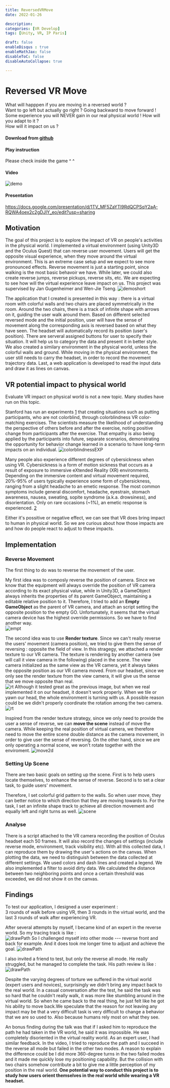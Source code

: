 ```yaml
---
title: ReversedVRMove
date: 2022-01-26

description: 
categories: [VR Develop]
tags: [Unity, VR, IP Paris]

draft: false
enableDisqus : true
enableMathJax: false
disableToC: false
disableAutoCollapse: true

---
```

# Reversed VR Move
What will happpen if you are moving in a reversed world ?  
Want to go left but actually go right ? Going backward to move forward !  
Some experience you will NEVER gain in our real physical world ! 
How will you adapt to it ?    
How will it impact on us ? 


#### Download from [github](https://github.com/winsa24/ReversedVRMove)
#### Play instruction
Please check inside the game ^ ^
<!-- ![ins](/images/projects/ReverseVR/instruction.png)   -->
#### Video
![demo](/https://youtu.be/9q9WuNcCT7I)  
#### Presentation  
https://docs.google.com/presentation/d/1TV_MF5ZaYTl9RdQCPSqY2aA-RQWA4oex2c2gDJIY_eo/edit?usp=sharing



## Motivation
The goal of this project is to explore the impact of VR on people's activities in the physical world. I implemented a virtual environment (using Unity3D and the Oculus Quest) that can reverse user movement. Users will get the opposite visual experience, when they move around the virtual environment. This is an extreme case setup and we expect to see more pronounced effects. Reverse movement is just a starting point, since walking is the most basic behavoir we have. While later, we could also create reverse jumps, reverse pickups, reverse sits, etc. We are expecting to see how will the virtual experience leave impact on us. This project was supervised by Jan Gugenheimer and Wen-Jie Tseng. 
![demoshort](/images/projects/ReverseVR/demo.gif)  

The application that I created is presented in this way : there is a virtual room with colorful walls and two chairs are placed symmetrically in the room. Around the two chairs, there is a track of infinite shape with arrows on it, guiding the user walk around them. Based on different selected reversed mode and the initial position, user will have the sense of movement along the corresponding axis is reversed based on what they have seen. The headset will automatically record its position (user's position). There are serveral assigned buttons for user to specify their situation. It will help us to category the data and present it in better style. We also created a similary environment in the physical world, unless the colorful walls and ground. While moving in the physical environment, the user still needs to carry the headset, in order to record the movement trajectory data. Last, a web application is developed to read the input data and draw it as lines on canvas. 

## VR potential impact to physical world
Evaluate VR impact on physical world is not a new topic. Many studies have run on this topic.  

Stanford has run an experiments [1](https://brgcommunications.com/virtual-reality-impact-behavior-change/) that creating situations such as putting participants, who are not colorblind, through colorblindness VR color-matching exercises.  The scientists measure the likelihood of understanding the perspective of others before and after the exercise, noting positive change from participants after the exercise. That empathy is also being applied by the participants into future, separate scenarios, demonstrating the opportunity for behavior change learned in a scenario to have long-term impacts on an individual. 
![colorblindnessEXP](/images/projects/ReverseVR/colorblindness.jpg)

Many people also experience different degrees of cybersickness when using VR. Cybersickness is a form of motion sickness that occurs as a result of exposure to immersive eXtended Reality (XR) environments. Depending on the immersive content and virtual movement required, 20%-95% of users typically experience some form of cybersickness, ranging from a slight headache to an emetic response. The most common symptoms include general discomfort, headache, eyestrain, stomach awareness, nausea, sweating, sopite syndrome (a.k.a. drowsiness), and disorientation. Only on rare occasions (~1%), an emetic response is experienced. [2](https://www.frontiersin.org/research-topics/30494/cybersickness-in-vr-applications)

Either it's possitive or negative effect, we can see that VR does bring impact to human in physical world. So we are curious about how those impacts are and how do people react to adjust to these impacts.

## Implementation
### Reverse Movement

The first thing to do was to reverse the movement of the user.   

My first idea was to composly reverse the position of camera. Since we know that the equipment will always override the position of VR camera according to its exact physical value, while in Unity3D, a GameObject always inherits the properties of its parent GameObject, maintaining a editable relative position to it. Therefore, I tried to add an **Empty GameObject** as the parent of VR camera, and attach an script setting the opposite position to the empty GO. Unfortunately, it seems that the virtual camera device has the highest override permissions. So we have to find another way.   
![empt](/images/projects/ReverseVR/emptyGO.png)


The second idea was to use **Render texture**. Since we can't really reverse the users' movement (camera position), we tried to give them the sense of reversing : opposite the field of view. In this stragegy, we attached a render texture to our VR camera. The texture is rendering by another camera (we will call it view camera in the following) placed in the scene. The view camera initialized as the same view as the VR camera, yet it always takes the opposite position as our VR camera moved. From our headset, since we only see the render texture from the view camera, it will give us the sense that we move opposite than real.   
![rt](/images/projects/ReverseVR/renderTexture.gif) 
Although it tested great as the previous image, but when we real implemented it on our headset, it doesn't work properly. When we tile or yawn our head, the whole environment is turning with us. A possible reason could be we didn't properly coordinate the rotation among the two camera.
![rt](/images/projects/ReverseVR/rendertextureScene.gif) 


Inspired from the render texture strategy, since we only need to provide the user a sense of reverse, we can **move the scene** instead of move the camera. While keeping the real position of virtual camera, we therefore need to move the entire scene double distance as the camera movement, in order to give user the sense of reversing. On the other hand, since we are only operating a normal scene, we won't rotate together with the enviroment.
![move2d](/images/projects/ReverseVR/move2d.png)

### Setting Up Scene

There are two basic goals on setting up the scene. First is to help users locate themselves, to enhance the sense of reverse. Second is to set a clear task, to guide users' movement.

Therefore, I set colorful grid pattern to the walls. So when user move, they can better notice to which direction that they are moving towards to. 
For the task, I set an infinite shape track to achieve all direction movement and equally left and right turns as well. 
![scene](/images/projects/ReverseVR/VRScene.png)

### Analyse
There is a script attached to the VR camera recording the position of Oculus headset each 50 frames. It will also record the changes of settings (include reverse mode, environment, track visibility etc). 
With all this collected data, I can reproduce them by drawing the user's actions on the canvas. When plotting the data, we need to distinguish between the data collected at different settings. We used colors and dash lines and created a legend. We also implemented a filter to avoid dirty data. We calculated the distance between two neighboring points and once a certain threshold was exceeded, we did not show it on the canvas.


## Findings
To test our application, I designed a user experiment :   
3 rounds of walk before using VR, then 3 rounds in the virtual world, and the last 3 rounds of walk after experiencing VR.  


After several attempts by myself, I became kind of an expert in the reverse world. So my tracing track is like :  
![drawPath](/images/projects/ReverseVR/worldDP2.gif)
So I challenged myself into other mode --- reverse front and back for example. And it does took me longer time to adjust and achieve the goal. 
![drawPath](/images/projects/ReverseVR/moveDP.gif)

I also invited a friend to test, but only the reverse all mode. He really struggled, but he managed to complete the task. His path review is like :  
![drawPath](/images/projects/ReverseVR/worldDP.gif)


Despite the varying degrees of torture we suffered in the virtual world (expert users and novices), surprisingly we didn't bring any impact back to the real world.  In a casual conversation after the test, he said the task was so hard that he couldn't really walk, it was more like stumbling around in the virtual world. So when he came back to the real thing, he just felt like he got his ability to move back.We speculate that the reason for not leaving any impact may be that a very difficult task is very difficult to change a behavior that we are so used to.  Also because humans rely most on what they see.


An bonus finding during the talk was that if I asked him to reproduce the path he had taken in the VR world, he said it was impossible.  He was completely disoriented in the virtual reality world. As an expert user, I had similar feedback. In the video, I tried to reproduce the path and I succeed in the reverse all mode but failed in the other two modes. A reason to explain the difference could be I did more 360-degree turns in the two failed modes and it made me quickly lose my positioning capability. But the collision with two chairs somehow contribute a bit to give me a little perception of my position in the real world. **One potential way to conduct this project is to study how users orient themselves in the real world while wearing a VR headset.**